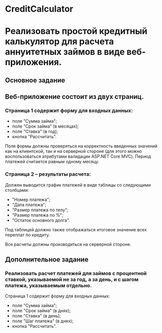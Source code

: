 # CreditCalculator 
# Реализовать простой кредитный калькулятор для расчета аннуитетных займов в виде веб-приложения.

## Основное задание

## Веб-приложение состоит из двух страниц.

### Страница 1 содержит форму для входных данных:
- поле "Сумма займа";
- поле "Срок займа" (в месяцах);
- поле "Ставка" (в год);
- кнопка "Рассчитать".

Поля формы должны проверяться на корректность введенных значений как на клиентской, так и на серверной стороне (для этого можно воспользоваться атрибутами валидации ASP.NET Core MVC).
Период платежей считается равным одному месяцу.

### Страница 2 – результаты расчета:
Должен выводится график платежей в виде таблицы со следующими столбцами:
- "Номер платежа";
- "Дата платежа"; 
- "Размер платежа по телу"; 
- "Размер платежа по %"; 
- "Остаток основного долга".

Под таблицей должно также отображаться итоговое значение всех переплат по кредиту.

Все расчеты должны производиться на серверной стороне.

## Дополнительное задание

### Реализовать расчет платежей для займов с процентной ставкой, указываемой не за год, а за день, и с шагом платежа, указываемым отдельно.

Страница 1 содержит форму для входных данных:
- поле "Сумма займа";
- поле "Срок займа" (в днях);
- поле "Ставка" (в день);
- поле "Шаг платежа" (в днях);
- кнопка "Рассчитать".
